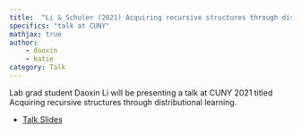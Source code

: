 ```yaml
---
title:  "Li & Schuler (2021) Acquiring recursive structures through distributional learning"
specifics: "talk at CUNY"
mathjax: true
author: 
    - daoxin
    - katie
category: Talk
---
```



Lab grad student Daoxin Li will be presenting a talk at CUNY 2021 titled Acquiring recursive structures through distributional learning.

- [Talk Slides](../assets/Li_Schuler_2021-cuny-talk.pdf)




